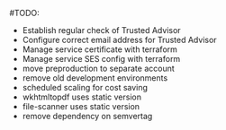 #TODO:
- Establish regular check of Trusted Advisor
- Configure correct email address for Trusted Advisor
- Manage service certificate with terraform
- Manage service SES config with terraform
- move preproduction to separate account
- remove old development environments
- scheduled scaling for cost saving
- wkhtmltopdf uses static version
- file-scanner uses static version
- remove dependency on semvertag
